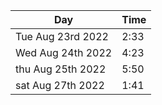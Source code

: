 | Day               | Time |
| ----------------- | ---- |
| Tue Aug 23rd 2022 | 2:33 |
| Wed Aug 24th 2022 | 4:23 |
| thu Aug 25th 2022 | 5:50 |
| sat Aug 27th 2022 | 1:41 |
